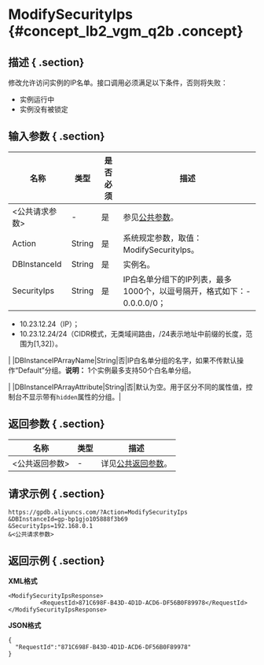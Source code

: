 # ModifySecurityIps {#concept_lb2_vgm_q2b .concept}

## 描述 { .section}

修改允许访问实例的IP名单。接口调用必须满足以下条件，否则将失败：

-   实例运行中
-   实例没有被锁定

## 输入参数 { .section}

|名称|类型|是否必须|描述|
|--|--|----|--|
|<公共请求参数\>|-|是|参见[公共参数](cn.zh-CN/API参考/公共参数.md#)。|
|Action|String|是|系统规定参数，取值：ModifySecurityIps。|
|DBInstanceId|String|是|实例名。|
|SecurityIps|String|是|IP白名单分组下的IP列表，最多1000个，以逗号隔开，格式如下：-   0.0.0.0/0；
-   10.23.12.24（IP）；
-   10.23.12.24/24（CIDR模式，无类域间路由，/24表示地址中前缀的长度，范围为\[1,32\]）。

|
|DBInstanceIPArrayName|String|否|IP白名单分组的名字，如果不传默认操作“Default”分组。**说明：** 1个实例最多支持50个白名单分组。

|
|DBInstanceIPArrayAttribute|String|否|默认为空。用于区分不同的属性值，控制台不显示带有`hidden`属性的分组。|

## 返回参数 { .section}

|名称|类型|描述|
|--|--|--|
|<公共返回参数\>|-|详见[公共返回参数](cn.zh-CN/API参考/公共参数.md#section_apd_1rv_3bb)。|

## 请求示例 { .section}

```
https://gpdb.aliyuncs.com/?Action=ModifySecurityIps
&DBInstanceId=gp-bp1gjo105888f3b69
&SecurityIps=192.168.0.1
&<公共请求参数>
```

## 返回示例 { .section}

**XML格式**

```
<ModifySecurityIpsResponse>
         <RequestId>871C698F-B43D-4D1D-ACD6-DF56B0F89978</RequestId>
</ModifySecurityIpsResponse>
```

**JSON格式**

```
{
  "RequestId":"871C698F-B43D-4D1D-ACD6-DF56B0F89978"
}
```

